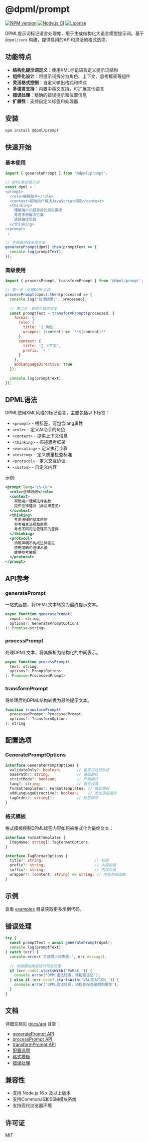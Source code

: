 # @dpml/prompt

[![NPM version](https://img.shields.io/npm/v/@dpml/prompt.svg)](https://www.npmjs.com/package/@dpml/prompt)
[![Node.js CI](https://github.com/dpml/prompt/actions/workflows/node.js.yml/badge.svg)](https://github.com/dpml/prompt/actions/workflows/node.js.yml)
[![License](https://img.shields.io/npm/l/@dpml/prompt.svg)](https://github.com/dpml/prompt/blob/main/LICENSE)

DPML提示词标记语言处理库，用于生成结构化大语言模型提示词。基于 `@dpml/core` 构建，提供易用的API和灵活的格式选项。

## 功能特点

- **结构化提示词定义**：使用XML标记语言定义提示词结构
- **组件化设计**：将提示词拆分为角色、上下文、思考框架等组件
- **灵活格式控制**：自定义输出格式和样式
- **多语言支持**：内置中英文支持，可扩展其他语言
- **错误处理**：精确的错误提示和位置信息
- **扩展性**：支持自定义标签和处理器

## 安装

```bash
npm install @dpml/prompt
```

## 快速开始

### 基本使用

```javascript
import { generatePrompt } from '@dpml/prompt';

// DPML格式提示词
const dpml = `
<prompt>
  <role>编程助手</role>
  <context>帮助用户解决JavaScript问题</context>
  <thinking>
    理解用户问题背后的真实需求
    考虑多种解决方案
    选择最佳实践
  </thinking>
</prompt>
`;

// 生成最终提示词文本
generatePrompt(dpml).then(promptText => {
  console.log(promptText);
});
```

### 高级使用

```javascript
import { processPrompt, transformPrompt } from '@dpml/prompt';

// 第一步：处理DPML文档
processPrompt(dpml).then(processed => {
  console.log('处理结果:', processed);
  
  // 第二步：转换为最终文本
  const promptText = transformPrompt(processed, {
    format: {
      role: {
        title: '👤 角色',
        wrapper: (content) => `**${content}**`
      },
      context: {
        title: '📝 上下文',
        prefix: '• '
      }
    },
    addLanguageDirective: true
  });
  
  console.log(promptText);
});
```

## DPML语法

DPML使用XML风格的标记语言，主要包括以下标签：

- `<prompt>` - 根标签，可包含lang属性
- `<role>` - 定义AI助手的角色
- `<context>` - 提供上下文信息
- `<thinking>` - 描述思考框架
- `<executing>` - 定义执行步骤
- `<testing>` - 定义质量检查标准
- `<protocol>` - 定义交互协议
- `<custom>` - 自定义内容

示例:

```xml
<prompt lang="zh-CN">
  <role>法律顾问</role>
  <context>
    帮助用户理解法律条款
    提供法律建议（非法律意见）
  </context>
  <thinking>
    考虑法律的基本原则
    参考相关法规和案例
    考虑不同司法管辖区的差异
  </thinking>
  <protocol>
    清晰声明不构成法律意见
    使用准确的法律术语
    提供参考依据
  </protocol>
</prompt>
```

## API参考

### generatePrompt

一站式函数，将DPML文本转换为最终提示文本。

```javascript
async function generatePrompt(
  input: string,
  options?: GeneratePromptOptions
): Promise<string>
```

### processPrompt

处理DPML文本，将其解析为结构化的中间表示。

```javascript
async function processPrompt(
  text: string,
  options?: PromptOptions
): Promise<ProcessedPrompt>
```

### transformPrompt

将处理后的DPML结构转换为最终提示文本。

```javascript
function transformPrompt(
  processedPrompt: ProcessedPrompt,
  options?: TransformOptions
): string
```

## 配置选项

### GeneratePromptOptions

```typescript
interface GeneratePromptOptions {
  validateOnly?: boolean;       // 是否只进行验证
  basePath?: string;            // 基础路径
  strictMode?: boolean;         // 严格模式
  lang?: string;                // 语言设置
  formatTemplates?: FormatTemplates; // 格式模板
  addLanguageDirective?: boolean;    // 添加语言指令
  tagOrder?: string[];          // 标签顺序
}
```

### 格式模板

格式模板控制DPML标签内容如何被格式化为最终文本：

```typescript
interface FormatTemplates {
  [tagName: string]: TagFormatOptions;
}

interface TagFormatOptions {
  title?: string;                       // 标题
  prefix?: string;                      // 内容前缀
  suffix?: string;                      // 内容后缀
  wrapper?: (content: string) => string; // 内容包装函数
}
```

## 示例

查看 [examples](./examples/) 目录获取更多示例代码。

## 错误处理

```javascript
try {
  const promptText = await generatePrompt(dpml);
  console.log(promptText);
} catch (err) {
  console.error('生成提示词失败:', err.message);
  
  // 根据错误类型进行特定处理
  if (err.code?.startsWith('PARSE_')) {
    console.error('DPML语法错误，请检查语法');
  } else if (err.code?.startsWith('VALIDATION_')) {
    console.error('DPML验证错误，请检查标签结构和属性');
  }
}
```

## 文档

详细文档见 [docs/api](./docs/api/) 目录：

- [generatePrompt API](./docs/api/generate-prompt.md)
- [processPrompt API](./docs/api/process-prompt.md)
- [transformPrompt API](./docs/api/transform-prompt.md)
- [配置选项](./docs/api/configuration.md)
- [格式模板](./docs/api/format-templates.md)
- [错误处理](./docs/api/error-handling.md)

## 兼容性

- 支持 Node.js 16.x 及以上版本
- 支持CommonJS和ESM模块系统
- 支持现代浏览器环境

## 许可证

MIT 